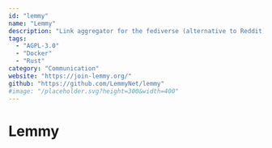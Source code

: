```yaml
---
id: "lemmy"
name: "Lemmy"
description: "Link aggregator for the fediverse (alternative to Reddit)."
tags:
  - "AGPL-3.0"
  - "Docker"
  - "Rust"
category: "Communication"
website: "https://join-lemmy.org/"
github: "https://github.com/LemmyNet/lemmy"
#image: "/placeholder.svg?height=300&width=400"
---
```


# Lemmy

